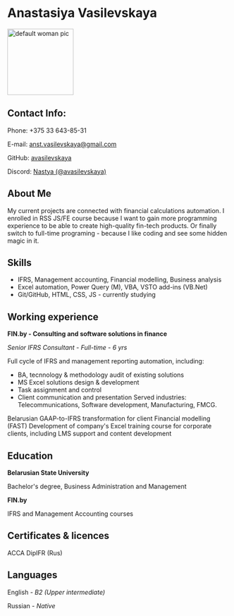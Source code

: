 # Anastasiya Vasilevskaya
<img src="https://thumbs.dreamstime.com/b/default-woman-face-icon-flat-design-over-white-background-vector-illustration-162598262.jpg" alt="default woman pic" width="150"/>

## Contact Info:
Phone: +375 33 643-85-31

E-mail: [anst.vasilevskaya@gmail.com](mailto:anst.vasilevskaya@gmail.com)

GitHub: [avasilevskaya](https://github.com/avasilevskaya)

Discord: [Nastya (@avasilevskaya)](https://discordapp.com/users/avasilevskaya#4550)

## About Me
My current projects are connected with financial calculations automation.
I enrolled in RSS JS/FE course because I want to gain more programming experience to be able to create high-quality fin-tech products.
Or finally switch to full-time programing - because I like coding and see some hidden magic in it.

## Skills
- IFRS, Management accounting, Financial modelling, Business analysis
- Excel automation, Power Query (M), VBA,  VSTO add-ins (VB.Net)
- Git/GitHub, HTML, CSS, JS - currently studying

## Working experience

**FIN.by - Consulting and software solutions in finance**

*Senior IFRS Consultant - Full-time -  6 yrs*

Full cycle of IFRS and management reporting automation, including: 
 - BA, tecnnology & methodology audit of existing solutions
 - MS Excel solutions design & development
 - Task assignment and control
 - Client communication and presentation
Served industries: Telecommunications, Software development, Manufacturing, FMCG.

Belarusian GAAP-to-IFRS transformation for client
Financial modelling (FAST)
Development of company's Excel training course for corporate clients, including LMS support and content development

## Education
**Belarusian State University**

Bachelor's degree, Business Administration and Management

**FIN.by**

IFRS and Management Accounting courses

## Certificates & licences
ACCA DipIFR (Rus)

## Languages
English - *B2 (Upper intermediate)*

Russian - *Native*

